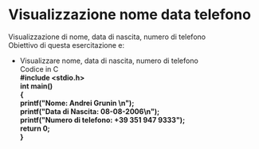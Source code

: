 # Visualizzazione nome data telefono
Visualizzazione di nome, data di nascita, numero di telefono  
Obiettivo di questa esercitazione e:  
- Visualizzare nome, data di nascita, numero di telefono  
Codice in C  
**#include <stdio.h>  
int main()  
{  
	  printf("Nome: Andrei Grunin \n");  
	  printf("Data di Nascita: 08-08-2006\n");  
	  printf("Numero di telefono: +39 351 947 9333");  
	  return 0;  
}**
